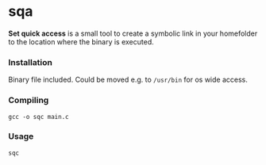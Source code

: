 # sqa
**Set quick access** is a small tool to create a symbolic link in your 
homefolder to the location where the binary is executed.

### Installation
Binary file included. Could be moved e.g. to <code>/usr/bin</code> for os wide 
access.

### Compiling
```
gcc -o sqc main.c
```

### Usage
```
sqc
```
